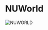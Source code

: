 # NUWorld
![NUWORLD](https://github.com/user-attachments/assets/920ae495-015b-4d31-81ff-23d607962477)
